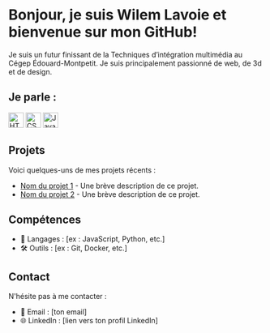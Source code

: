 # Bonjour, je suis Wilem Lavoie et bienvenue sur mon GitHub!

Je suis un futur finissant de la Techniques d’intégration multimédia au 
Cégep Édouard-Montpetit. Je suis principalement passionné de web, de 3d et de design.

## Je parle :
<img src="https://simpleicons.org/icons/html5.svg" alt="HTML" width="30" height="30" />
<img src="https://simpleicons.org/icons/css3.svg" alt="CSS" width="30" height="30" />
<img src="https://simpleicons.org/icons/javascript.svg" alt="JavaScript" width="30" height="30" />




## Projets
Voici quelques-uns de mes projets récents :
- [Nom du projet 1](lien) - Une brève description de ce projet.
- [Nom du projet 2](lien) - Une brève description de ce projet.
  
## Compétences
- 🔧 Langages : [ex : JavaScript, Python, etc.]
- 🛠️ Outils : [ex : Git, Docker, etc.]

## Contact
N'hésite pas à me contacter :
- 📧 Email : [ton email]
- 🌐 LinkedIn : [lien vers ton profil LinkedIn]

